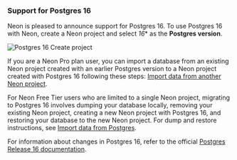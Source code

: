 ### Support for Postgres 16

Neon is pleased to announce support for Postgres 16. To use Postgres 16 with Neon, create a Neon project and select *16** as the **Postgres version**.

![Postgres 16 Create project](/docs/relnotes/postgres_16.png)

If you are a Neon Pro plan user, you can import a database from an existing Neon project created with an earlier Postgres version to a Neon project created with Postgres 16 following these steps: [Import data from another Neon project](/docs/import/import-from-neon).

For Neon Free Tier users who are limited to a single Neon project, migrating to Postgres 16 involves dumping your database locally, removing your existing Neon project, creating a new Neon project with Postgres 16, and restoring your database to the new Neon project. For dump and restore instructions, see [Import data from Postgres](/docs/import/import-from-postgres).

For information about changes in Postgres 16, refer to the official [Postgres Release 16 documentation](https://www.postgresql.org/docs/16/release-16.html).
